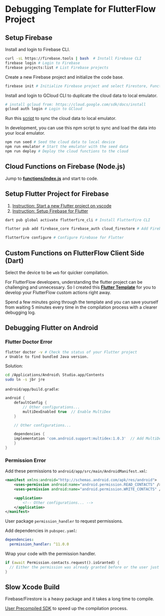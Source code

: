 # Debugging Template for FlutterFlow Project

## Setup Firebase

Install and login to Firebase CLI.

```bash
curl -sL https://firebase.tools | bash  # Install Firebase CLI
firebase login # Login to Firebase
firebase projects:list # List Firebase projects
```

Create a new Firebase project and initialize the code base.

```bash
firebase init # Initialize Firebase project and select Firestore, Functions, and Emulators
```

Install and login to GCloud CLI to duplicate the cloud data to local emulator.

```bash
# install gcloud from: https://cloud.google.com/sdk/docs/install
gcloud auth login # Login to GCloud
```

Run this [script](./functions/seed.bash) to sync the cloud data to local emulator.

In development, you can use this npm script to sync and load the data into your local emulator.

```bash
npm run seed # Seed the cloud data to local device
npm run emulator # Start the emulator with the seed data
npm run deploy # Deploy the cloud functions to the cloud
```

## Cloud Functions on Firebase (Node.js)

Jump to [**functions/index.js**](./functions/index.js) and start to code.

## Setup Flutter Project for Firebase

1. [Instruction: Start a new Flutter project on vscode](https://docs.flutter.dev/get-started/test-drive?tab=vscode)
2. [Instruction: Setup Firebase for Flutter](https://firebase.google.com/docs/flutter/setup?platform=ios)

```bash
dart pub global activate flutterfire_cli # Install FlutterFire CLI

flutter pub add firebase_core firebase_auth cloud_firestore # Add Firebase packages

flutterfire configure # Configure Firebase for Flutter
```

## Custom Functions on FlutterFlow Client Side (Dart)

Select the device to be `web` for quicker compilation.

For FlutterFlow developers, understanding the flutter project can be challenging and unnecessary. So I created this [**Flutter Template**](./client_functions/lib/main.dart) for you to develop your FlutterFlow custom actions right away.

Spend a few minutes going through the template and you can save yourself from waiting 5 minutes every time in the compilation process with a clearer debugging log.

## Debugging Flutter on Android

### Flutter Doctor Error

```bash
flutter doctor -v # Check the status of your Flutter project
✗ Unable to find bundled Java version.
```

Solution:

```bash
cd /Applications/Android\ Studio.app/Contents
sudo ln -s jbr jre
```

`android/app/build.gradle`:

```gradle
android {
    defaultConfig {
        // Other configurations...
        multiDexEnabled true  // Enable MultiDex
    }

    // Other configurations...

    dependencies {
    implementation 'com.android.support:multidex:1.0.3'  // Add MultiDex
    }
}
```

### Permission Error

Add these permissions to `android/app/src/main/AndroidManifest.xml`:

```xml
<manifest xmlns:android="http://schemas.android.com/apk/res/android">
    <uses-permission android:name="android.permission.READ_CONTACTS" />  // Add these permissions
    <uses-permission android:name="android.permission.WRITE_CONTACTS" />   // Add these permissions

    <application>
        <!-- Other configurations... -->
    </application>
</manifest>
```

User package `permission_handler` to request permissions.

Add dependencies in `pubspec.yaml`:

```yaml
dependencies:
  permission_handler: ^11.0.0
```

Wrap your code with the permission handler.

```dart
if (await Permission.contacts.request().isGranted) {
  // Either the permission was already granted before or the user just granted it.
}
```

## Slow Xcode Build

Firebase/Firestore is a heavy package and it takes a long time to compile.

[User Precompiled SDK](https://github.com/invertase/firestore-ios-sdk-frameworks#supported-firebase-ios-sdk-versions) to speed up the compilation process.
